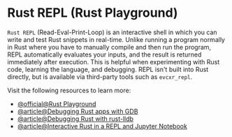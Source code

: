 # Rust REPL (Rust Playground)

`Rust REPL` (Read-Eval-Print-Loop) is an interactive shell in which you can write and test Rust snippets in real-time. Unlike running a program normally in Rust where you have to manually compile and then run the program, REPL automatically evaluates your inputs, and the result is returned immediately after execution. This is helpful when experimenting with Rust code, learning the language, and debugging. REPL isn't built into Rust directly, but is available via third-party tools such as `evcxr_repl`.

Visit the following resources to learn more:

- [@official@Rust Playground](https://play.rust-lang.org/)
- [@article@Debugging Rust apps with GDB](https://blog.logrocket.com/debugging-rust-apps-with-gdb/)
- [@article@Debugging Rust with rust-lldb](https://dev.to/bmatcuk/debugging-rust-with-rust-lldb-j1f)
- [@article@Interactive Rust in a REPL and Jupyter Notebook](https://depth-first.com/articles/2020/09/21/interactive-rust-in-a-repl-and-jupyter-notebook-with-evcxr/)